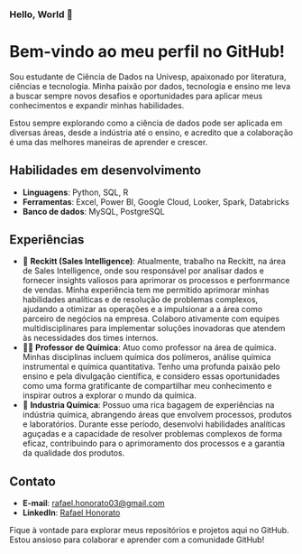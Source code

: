 ### Hello, World 👋

<!--
**rafaelhonorato03/rafaelhonorato03** is a ✨ _special_ ✨ repository because its `README.md` (this file) appears on your GitHub profile.

Here are some ideas to get you started:

- 🔭 I’m currently working on ...
- 🌱 I’m currently learning ...
- 👯 I’m looking to collaborate on ...
- 🤔 I’m looking for help with ...
- 💬 Ask me about ...
- 📫 How to reach me: ...
- 😄 Pronouns: ...
- ⚡ Fun fact: ...
-->

# Bem-vindo ao meu perfil no GitHub!

Sou estudante de Ciência de Dados na Univesp, apaixonado por literatura, ciências e tecnologia. Minha paixão por dados, tecnologia e ensino me leva a buscar sempre novos desafios e oportunidades para aplicar meus conhecimentos e expandir minhas habilidades.

Estou sempre explorando como a ciência de dados pode ser aplicada em diversas áreas, desde a indústria até o ensino, e acredito que a colaboração é uma das melhores maneiras de aprender e crescer.

## Habilidades em desenvolvimento

- **Linguagens**: Python, SQL, R
- **Ferramentas**: Excel, Power BI, Google Cloud, Looker, Spark, Databricks
- **Banco de dados**: MySQL, PostgreSQL

## Experiências

- 🧪 **Reckitt (Sales Intelligence)**: Atualmente, trabalho na Reckitt, na área de Sales Intelligence, onde sou responsável por analisar dados e fornecer insights valiosos para aprimorar os processos e perfonrmance de vendas. Minha experiência tem me permitido aprimorar minhas habilidades analíticas e de resolução de problemas complexos, ajudando a otimizar as operações e a impulsionar a a área como parceiro de negócios na empresa. Colaboro ativamente com equipes multidisciplinares para implementar soluções inovadoras que atendem às necessidades dos times internos.
- 👨‍🔬 **Professor de Química**: Atuo como professor na área de química. Minhas disciplinas incluem química dos polímeros, análise química instrumental e química quantitativa. Tenho uma profunda paixão pelo ensino e pela divulgação científica, e considero essas oportunidades como uma forma gratificante de compartilhar meu conhecimento e inspirar outros a explorar o mundo da química.
- 🧪 **Industria Química**: Possuo uma rica bagagem de experiências na indústria química, abrangendo áreas que envolvem processos, produtos e laboratórios. Durante esse período, desenvolvi habilidades analíticas aguçadas e a capacidade de resolver problemas complexos de forma eficaz, contribuindo para o aprimoramento dos processos e a garantia da qualidade dos produtos.

## Contato

- **E-mail**: [rafael.honorato03@gmail.com](mailto:rafael.honorato03@gmail.com)
- **LinkedIn**: [Rafael Honorato](https://www.linkedin.com/in/rafael-honorato-06393573/)

Fique à vontade para explorar meus repositórios e projetos aqui no GitHub. Estou ansioso para colaborar e aprender com a comunidade GitHub!
